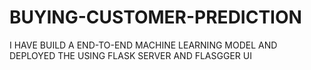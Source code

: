 # BUYING-CUSTOMER-PREDICTION
I HAVE BUILD A END-TO-END MACHINE LEARNING MODEL AND DEPLOYED THE USING FLASK SERVER AND FLASGGER UI
